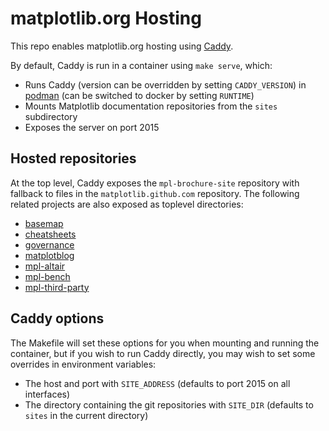 matplotlib.org Hosting
======================

This repo enables matplotlib.org hosting using
[Caddy](https://caddyserver.com/).

By default, Caddy is run in a container using `make serve`, which:

* Runs Caddy (version can be overridden by setting `CADDY_VERSION`) in
  [podman](https://podman.io/) (can be switched to docker by setting `RUNTIME`)
* Mounts Matplotlib documentation repositories from the  `sites` subdirectory
* Exposes the server on port 2015

Hosted repositories
-------------------

At the top level, Caddy exposes the `mpl-brochure-site` repository with
fallback to files in the `matplotlib.github.com` repository. The following
related projects are also exposed as toplevel directories:

* [basemap](https://github.com/matplotlib/basemap)
* [cheatsheets](https://github.com/matplotlib/cheatsheets)
* [governance](https://github.com/matplotlib/governance)
* [matplotblog](https://github.com/matplotlib/matplotblog)
* [mpl-altair](https://github.com/matplotlib/mpl-altair)
* [mpl-bench](https://github.com/matplotlib/mpl-bench)
* [mpl-third-party](https://github.com/matplotlib/mpl-third-party)

Caddy options
-------------

The Makefile will set these options for you when mounting and running the
container, but if you wish to run Caddy directly, you may wish to set some
overrides in environment variables:

* The host and port with `SITE_ADDRESS` (defaults to port 2015 on all
  interfaces)
* The directory containing the git repositories with `SITE_DIR` (defaults to
  `sites` in the current directory)
